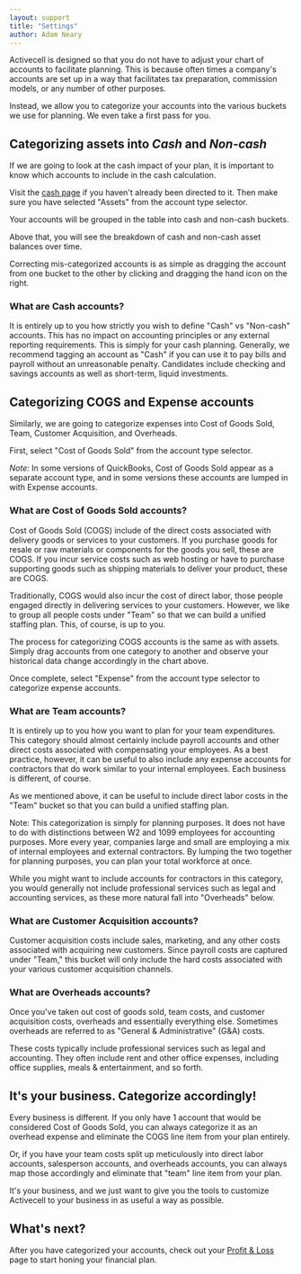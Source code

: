 ```yaml
---
layout: support
title: "Settings"
author: Adam Neary
---
```


Activecell is designed so that you do not have to adjust your chart of accounts to facilitate planning. This is because often times a company's accounts are set up in a way that facilitates tax preparation, commission models, or any number of other purposes.

Instead, we allow you to categorize your accounts into the various buckets we use for planning. We even take a first pass for you.

## Categorizing assets into _Cash_ and _Non-cash_

If we are going to look at the cash impact of your plan, it is important to know which accounts to include in the cash calculation.

Visit the [cash page](http://launchpad.activecell.com/#cash) if you haven't already been directed to it. Then make sure you have selected "Assets" from the account type selector.

<!-- screenshot -->

Your accounts will be grouped in the table into cash and non-cash buckets.

<!-- screenshot -->

Above that, you will see the breakdown of cash and non-cash asset balances over time.

Correcting mis-categorized accounts is as simple as dragging the account from one bucket to the other by clicking and dragging the hand icon on the right.

<!-- screenshot -->

### What are Cash accounts?

It is entirely up to you how strictly you wish to define "Cash" vs "Non-cash" accounts. This has no impact on accounting principles or any external reporting requirements. This is simply for your cash planning. Generally, we recommend tagging an account as "Cash" if you can use it to pay bills and payroll without an unreasonable penalty. Candidates include checking and savings accounts as well as short-term, liquid investments.

## Categorizing COGS and Expense accounts

Similarly, we are going to categorize expenses into Cost of Goods Sold, Team, Customer Acquisition, and Overheads.

First, select "Cost of Goods Sold" from the account type selector.

<!-- screenshot -->

_Note:_ In some versions of QuickBooks, Cost of Goods Sold appear as a separate account type, and in some versions these accounts are lumped in with Expense accounts.

### What are Cost of Goods Sold accounts?

Cost of Goods Sold (COGS) include of the direct costs associated with delivery goods or services to your customers. If you purchase goods for resale or raw materials or components for the goods you sell, these are COGS. If you incur service costs such as web hosting or have to purchase supporting goods such as shipping materials to deliver your product, these are COGS.

Traditionally, COGS would also incur the cost of direct labor, those people engaged directly in delivering services to your customers. However, we like to group all people costs under "Team" so that we can build a unified staffing plan. This, of course, is up to you.

The process for categorizing COGS accounts is the same as with assets. Simply drag accounts from one category to another and observe your historical data change accordingly in the chart above.

Once complete, select "Expense" from the account type selector to categorize expense accounts.

<!-- screenshot -->

### What are Team accounts?

It is entirely up to you how you want to plan for your team expenditures. This category should almost certainly include payroll accounts and other direct costs associated with compensating your employees. As a best practice, however, it can be useful to also include any expense accounts for contractors that do work similar to your internal employees. Each business is different, of course.

As we mentioned above, it can be useful to include direct labor costs in the "Team" bucket so that you can build a unified staffing plan.

Note: This categorization is simply for planning purposes. It does not have to do with distinctions between W2 and 1099 employees for accounting purposes. More every year, companies large and small are employing a mix of internal employees and external contractors. By lumping the two together for planning purposes, you can plan your total workforce at once.

While you might want to include accounts for contractors in this category, you would generally not include professional services such as legal and accounting services, as these more natural fall into "Overheads" below.

### What are Customer Acquisition accounts?

Customer acquisition costs include sales, marketing, and any other costs associated with acquiring new customers. Since payroll costs are captured under "Team," this bucket will only include the hard costs associated with your various customer acquisition channels.

### What are Overheads accounts?

Once you've taken out cost of goods sold, team costs, and customer acquisition costs, overheads and essentially everything else. Sometimes overheads are referred to as "General & Administrative" (G&A) costs.

These costs typically include professional services such as legal and accounting. They often include rent and other office expenses, including office supplies, meals & entertainment, and so forth.

## It's your business. Categorize accordingly!

Every business is different. If you only have 1 account that would be considered Cost of Goods Sold, you can always categorize it as an overhead expense and eliminate the COGS line item from your plan entirely.

Or, if you have your team costs split up meticulously into direct labor accounts, salesperson accounts, and overheads accounts, you can always map those accordingly and eliminate that "team" line item from your plan.

It's your business, and we just want to give you the tools to customize Activecell to your business in as useful a way as possible.

## What's next?

After you have categorized your accounts, check out your [Profit & Loss](http://launchpad.activecell.com) page to start honing your financial plan.
